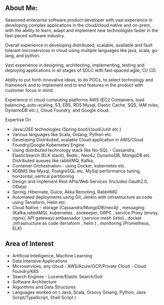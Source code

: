 ## About Me: 
Seasoned enterprise software product developer with vast experience in developing complex applications in the cloud/cloud native and on-prem,
with the ability to learn, adapt and implement new technologies faster in the fast-paced software industry.

Overall experience in developing distributed, scalable, available and fault tolerant microservices in cloud using multiple languages like java, scala, go-lang, and python.

Vast experience in designing, architecting, implementing, testing and deploying applications in all stages of SDLC with fast-spaced agile, CI/ CD.


Ability to put forth innovative ideas, to do POCs, to select technology and framework and to implement end to end features in the product with customer focus in mind.

Experience in cloud computing platforms AWS (EC2 Containers, load balancing, auto-scaling, S3, EBS, RDS Mysql, Elastic Cache, SQS, IAM roles, DynamoDB etc.), Cloud Foundry, and Google cloud.

Expertise On
* Java/J2EE technologies (Spring boot/cloud/Junit etc.)
* Various languages like Scala, Golang, Python etc.
* Developing Distributed, scalable Cloud application in AWS/Cloud Foundry/Google Kubernetes Engine
* Using distributed technology stack like No-SQL - Cassandra, ElasticSearch (ELK stack),
Redis , Neo4J, DynamoDB, MongoDB etc. Distributed queues like rabbitMQ, Kafka,
* Container Orchestration - using Docker, kubernetes etc.
* RDBMS like Mysql, PostgreSQL etc. MySql performance tuning, horizontal, vertical
partitioning
* Design and implement Rest APIs/Web Services (Includes Oauth2.0, OData)
* Spring, Hibernate, Guice, Akka Remoting, RabbitMQ
* Automated deployments using Git, Jenkin with infrastructure as code using Terraform, Helm etc.
* Cloud Native - storage (Cassandra/MongoDB/neo4j) , messaging (Kafka,rabbitMQ), kubernetes , zookeeper, GRPC , service Proxy (envoy, nginx), API gateway( ambassador ),service mesh (istio) , docker ,infrastructure as code (terraform , helm ) , monitoring (Prometheus, ELK) 

## Area of Interest 
- Artificial Intelligence, Machine Learning
- Data Intensive Applications 
- Microservices, any cloud - AWS/Azure/GCP/Private Cloud - Cloud Foundry/K8S
- Search Engines - Lucene/Elastic Search/Solr
- Software Architecture 
- Algorithms and Data Structures
- Languages worked on ( Java, Scala, Groovy Golang, Python, Java Script/TypeScript, Shell Script )
